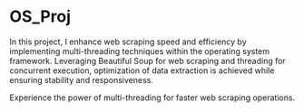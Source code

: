 # OS_Proj
In this project, I enhance web scraping speed and efficiency by implementing multi-threading techniques within the operating system framework. Leveraging Beautiful Soup for web scraping and threading for concurrent execution, optimization of data extraction is achieved while ensuring stability and responsiveness.

Experience the power of multi-threading for faster web scraping operations.
